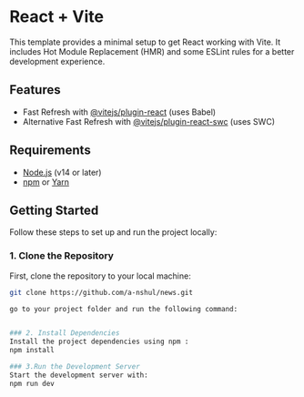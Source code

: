 # React + Vite

This template provides a minimal setup to get React working with Vite. It includes Hot Module Replacement (HMR) and some ESLint rules for a better development experience.

## Features

- Fast Refresh with [@vitejs/plugin-react](https://github.com/vitejs/vite-plugin-react/blob/main/packages/plugin-react/README.md) (uses Babel)
- Alternative Fast Refresh with [@vitejs/plugin-react-swc](https://github.com/vitejs/vite-plugin-react-swc) (uses SWC)

## Requirements

- [Node.js](https://nodejs.org/en/) (v14 or later)
- [npm](https://www.npmjs.com/) or [Yarn](https://yarnpkg.com/)

## Getting Started

Follow these steps to set up and run the project locally:

### 1. Clone the Repository

First, clone the repository to your local machine:

```bash
git clone https://github.com/a-nshul/news.git

go to your project folder and run the following command:


### 2. Install Dependencies
Install the project dependencies using npm :
npm install

### 3.Run the Development Server
Start the development server with:
npm run dev